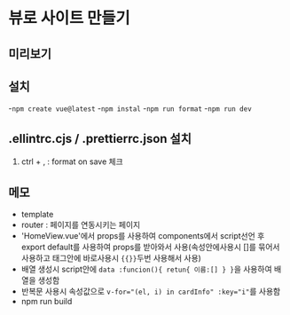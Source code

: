 # 뷰로 사이트 만들기

## 미리보기

## 설치
-`npm create vue@latest`
-`npm instal`
-`npm run format`
-`npm run dev`

## .ellintrc.cjs / .prettierrc.json 설치
1. ctrl + , : format on save 체크

## 메모
- template
- router : 페이지를 연동시키는 페이지
- 'HomeView.vue'에서 props를 사용하여 components에서 script선언 후 export default를 사용하여 props를 받아와서 사용(속성안에사용시 []를 묶어서 사용하고 태그안에 바로사용시 `{{}}`두번 사용해서 사용)
- 배열 생성시 script안에 `data :funcion(){ retun{ 이름:[] } }`을 사용하여 배열을 생성함
- 반복문 사용시 속성값으로 `v-for="(el, i) in cardInfo" :key="i"`를 사용함
- npm run build
